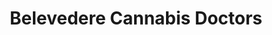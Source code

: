 ---
title: "Belevedere Cannabis Doctors"
url: /baltimore/belevedere-cannabis-doctors/
shop: cannabis
---